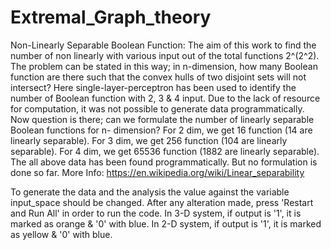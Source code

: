 # Extremal_Graph_theory
Non-Linearly Separable Boolean Function:
The aim of this work to find the number of non linearly with various input out of the total functions 2^(2^2). The problem can be stated in this way; in n-dimension, how many Boolean function are there such that the convex hulls of two disjoint sets will not intersect? Here single-layer-perceptron has been used to identify the number of Boolean function with 2, 3 & 4 input. Due to the lack of resource for computation, it was not possible to generate data programmatically.
Now question is there; can we formulate the number of linearly separable Boolean functions for n- dimension?
For 2 dim, we get 16 function (14 are linearly separable).
For 3 dim, we get 256 function (104 are linearly separable).
For 4 dim, we get 65536 function (1882 are linearly separable).
The all above data has been found programmatically. But no formulation is done so far.
More Info: https://en.wikipedia.org/wiki/Linear_separability

To generate the data and the analysis the value against the variable input_space should be changed. After any alteration made, press 'Restart and Run All' in order to run the code.
In 3-D system, if output is '1', it is marked as orange & '0' with blue.
In 2-D system, if output is '1', it is marked as yellow & '0' with blue.
